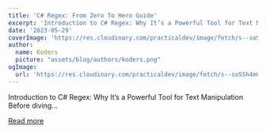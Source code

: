 ```yaml
---
title: 'C# Regex: From Zero To Hero Guide'
excerpt: 'Introduction to C# Regex: Why It’s a Powerful Tool for Text Manipulation   Before diving...'
date: '2023-05-29'
coverImage: 'https://res.cloudinary.com/practicaldev/image/fetch/s--soSSh4mC--/c_imagga_scale,f_auto,fl_progressive,h_420,q_auto,w_1000/https://dev-to-uploads.s3.amazonaws.com/uploads/articles/ez1qctb1xcqls1beulai.png'
author:
  name: Koders
  picture: "assets/blog/authors/koders.png"
ogImage:
  url: 'https://res.cloudinary.com/practicaldev/image/fetch/s--soSSh4mC--/c_imagga_scale,f_auto,fl_progressive,h_420,q_auto,w_1000/https://dev-to-uploads.s3.amazonaws.com/uploads/articles/ez1qctb1xcqls1beulai.png'
---
```


Introduction to C# Regex: Why It’s a Powerful Tool for Text Manipulation   Before diving...

[Read more](https://dev.to/bytehide/c-regex-from-zero-to-hero-guide-50e9)
